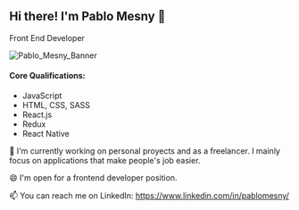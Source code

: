 ## Hi there! I'm Pablo Mesny 👋
Front End Developer

![Pablo_Mesny_Banner](https://user-images.githubusercontent.com/110203116/217897814-682226a5-faa6-4287-b222-364475f3b1be.png)


#### Core Qualifications:
- JavaScript
- HTML, CSS, SASS
- React.js
- Redux
- React Native

🔭 I'm currently working on personal proyects and as a freelancer. I mainly focus on applications that make people's job easier.

😄 I'm open for a frontend developer position.

📫 You can reach me on LinkedIn: https://www.linkedin.com/in/pablomesny/

